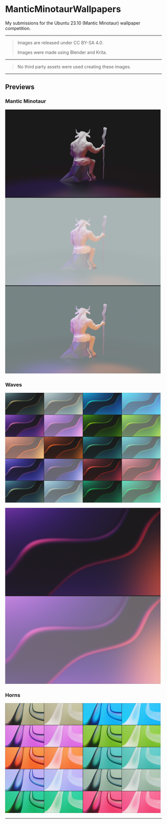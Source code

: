 # ManticMinotaurWallpapers

My submissions for the Ubuntu 23.10 (Mantic Minotaur) wallpaper competition.

---

>Images are released under CC BY-SA 4.0.
>
>Images were made using Blender and Krita.

---

>No third party assets were used creating these images.

---

## Previews

### Mantic Minotaur

![](Previews/mantic-minotaur-variants.png)

### Waves

![](Previews/waves-variants.png)

![](Previews/waves-ubuntu-variants.png)

### Horns

![](Previews/horns-variants.png)

---
